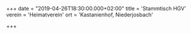 +++
date = "2019-04-26T18:30:00.000+02:00"
title = 'Stammtisch HGV'
verein = 'Heimatverein'
ort = 'Kastanienhof, Niederjosbach'

+++

      